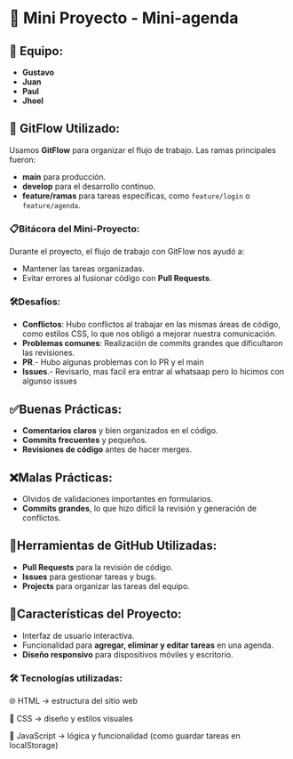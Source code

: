 # 📝 **Mini Proyecto - Mini-agenda**

## 👥 Equipo:
- **Gustavo**
- **Juan**
- **Paul**
- **Jhoel**

## 🔄 GitFlow Utilizado:
Usamos **GitFlow** para organizar el flujo de trabajo. Las ramas principales fueron:
- **main** para producción.
- **develop** para el desarrollo continuo.
- **feature/ramas** para tareas específicas, como `feature/login` o `feature/agenda`.

### 📋Bitácora del Mini-Proyecto:
Durante el proyecto, el flujo de trabajo con GitFlow nos ayudó a:
- Mantener las tareas organizadas.
- Evitar errores al fusionar código con **Pull Requests**.

### 🛠Desafíos:
- **Conflictos**: Hubo conflictos al trabajar en las mismas áreas de código, como estilos CSS, lo que nos obligó a mejorar nuestra comunicación.
- **Problemas comunes**: Realización de commits grandes que dificultaron las revisiones.
- **PR**.- Hubo algunas problemas con lo PR y el main
- **Issues**.- Revisarlo, mas facil era entrar al whatsaap pero lo hicimos con algunso issues 

## ✅Buenas Prácticas:
- **Comentarios claros** y bien organizados en el código.
- **Commits frecuentes** y pequeños.
- **Revisiones de código** antes de hacer merges.

## ❌Malas Prácticas:
- Olvidos de validaciones importantes en formularios.
- **Commits grandes**, lo que hizo difícil la revisión y generación de conflictos.

## 🔗Herramientas de GitHub Utilizadas:
- **Pull Requests** para la revisión de código.
- **Issues** para gestionar tareas y bugs.
- **Projects** para organizar las tareas del equipo.

## 🚀Características del Proyecto:
- Interfaz de usuario interactiva.
- Funcionalidad para **agregar, eliminar y editar tareas** en una agenda.
- **Diseño responsivo** para dispositivos móviles y escritorio.
### 🛠️ Tecnologías utilizadas:
🌐 HTML → estructura del sitio web

🎨 CSS → diseño y estilos visuales

🧠 JavaScript → lógica y funcionalidad (como guardar tareas en localStorage)
